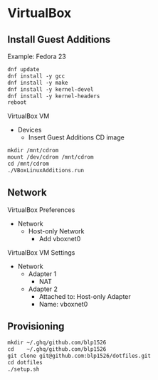 # VirtualBox

## Install Guest Additions

Example: Fedora 23

```markdown
dnf update
dnf install -y gcc
dnf install -y make
dnf install -y kernel-devel
dnf install -y kernel-headers
reboot
```

VirtualBox VM
* Devices
  * Insert Guest Additions CD image

```markdown
mkdir /mnt/cdrom
mount /dev/cdrom /mnt/cdrom
cd /mnt/cdrom
./VBoxLinuxAdditions.run
```

## Network

VirtualBox Preferences

* Network
  * Host-only Network
    * Add vboxnet0

VirtualBox VM Settings

* Network
  * Adapter 1
    * NAT
  * Adapter 2
    * Attached to: Host-only Adapter
    * Name: vboxnet0

## Provisioning

```markdown
mkdir ~/.ghq/github.com/blp1526
cd    ~/.ghq/github.com/blp1526
git clone git@github.com:blp1526/dotfiles.git
cd dotfiles
./setup.sh
```
